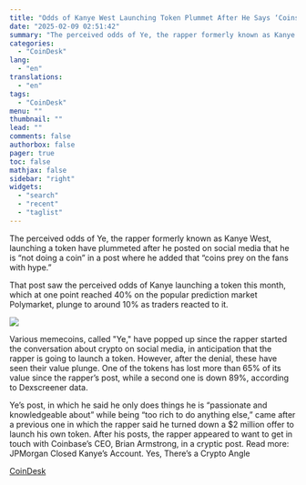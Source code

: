 ```yaml
---
title: "Odds of Kanye West Launching Token Plummet After He Says ‘Coins Prey on Fans’"
date: "2025-02-09 02:51:42"
summary: "The perceived odds of Ye, the rapper formerly known as Kanye West, launching a token have plummeted after he posted on social media that he is “not doing a coin” in a post where he added that “coins prey on the fans with hype.”That post saw the perceived odds of..."
categories:
  - "CoinDesk"
lang:
  - "en"
translations:
  - "en"
tags:
  - "CoinDesk"
menu: ""
thumbnail: ""
lead: ""
comments: false
authorbox: false
pager: true
toc: false
mathjax: false
sidebar: "right"
widgets:
  - "search"
  - "recent"
  - "taglist"
---
```


The perceived odds of Ye, the rapper formerly known as Kanye West, launching a token have plummeted after he posted on social media that he is “not doing a coin” in a post where he added that “coins prey on the fans with hype.”

That post saw the perceived odds of Kanye launching a token this month, which at one point reached 40% on the popular prediction market Polymarket, plunge to around 10% as traders reacted to it.

![](https://s3.tradingview.com/news/image/coindesk:df4c17b32094b-91e7b616588d101d9cefbb880d28ede4-resized.jpeg)

Various memecoins, called "Ye," have popped up since the rapper started the conversation about crypto on social media, in anticipation that the rapper is going to launch a token. However, after the denial, these have seen their value plunge. One of the tokens has lost more than 65% of its value since the rapper’s post, while a second one is down 89%, according to Dexscreener data.

Ye’s post, in which he said he only does things he is “passionate and knowledgeable about” while being “too rich to do anything else,” came after a previous one in which the rapper said he turned down a $2 million offer to launch his own token. After his posts, the rapper appeared to want to get in touch with Coinbase’s CEO, Brian Armstrong, in a cryptic post. Read more: JPMorgan Closed Kanye’s Account. Yes, There’s a Crypto Angle

[CoinDesk](https://www.tradingview.com/news/coindesk:df4c17b32094b:0-odds-of-kanye-west-launching-token-plummet-after-he-says-coins-prey-on-fans/)
